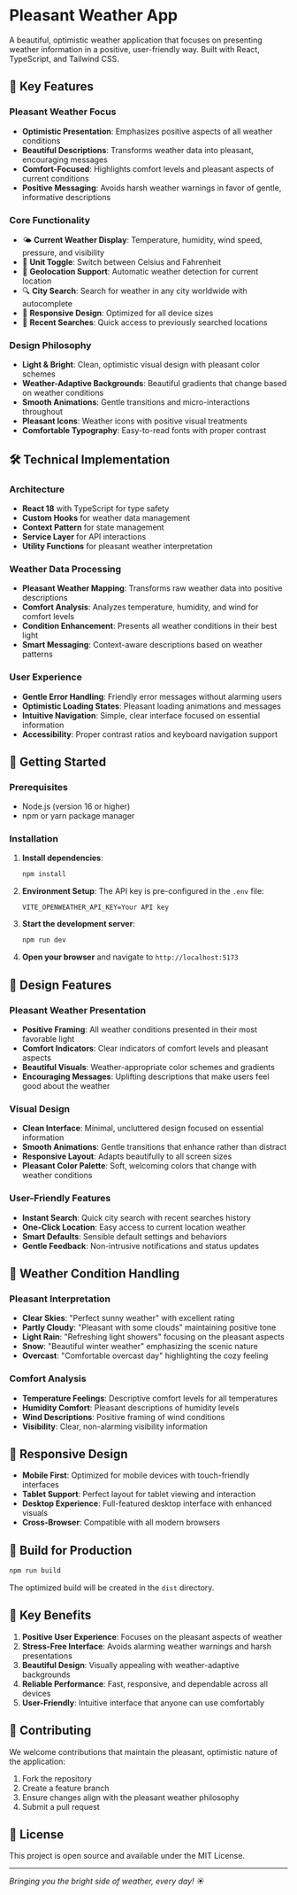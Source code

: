 # Pleasant Weather App

A beautiful, optimistic weather application that focuses on presenting weather information in a positive, user-friendly way. Built with React, TypeScript, and Tailwind CSS.

## 🌟 Key Features

### Pleasant Weather Focus
- **Optimistic Presentation**: Emphasizes positive aspects of all weather conditions
- **Beautiful Descriptions**: Transforms weather data into pleasant, encouraging messages
- **Comfort-Focused**: Highlights comfort levels and pleasant aspects of current conditions
- **Positive Messaging**: Avoids harsh weather warnings in favor of gentle, informative descriptions

### Core Functionality
- 🌤️ **Current Weather Display**: Temperature, humidity, wind speed, pressure, and visibility
- 🔄 **Unit Toggle**: Switch between Celsius and Fahrenheit
- 📍 **Geolocation Support**: Automatic weather detection for current location
- 🔍 **City Search**: Search for weather in any city worldwide with autocomplete
- 📱 **Responsive Design**: Optimized for all device sizes
- 💾 **Recent Searches**: Quick access to previously searched locations

### Design Philosophy
- **Light & Bright**: Clean, optimistic visual design with pleasant color schemes
- **Weather-Adaptive Backgrounds**: Beautiful gradients that change based on weather conditions
- **Smooth Animations**: Gentle transitions and micro-interactions throughout
- **Pleasant Icons**: Weather icons with positive visual treatments
- **Comfortable Typography**: Easy-to-read fonts with proper contrast

## 🛠️ Technical Implementation

### Architecture
- **React 18** with TypeScript for type safety
- **Custom Hooks** for weather data management
- **Context Pattern** for state management
- **Service Layer** for API interactions
- **Utility Functions** for pleasant weather interpretation

### Weather Data Processing
- **Pleasant Weather Mapping**: Transforms raw weather data into positive descriptions
- **Comfort Analysis**: Analyzes temperature, humidity, and wind for comfort levels
- **Condition Enhancement**: Presents all weather conditions in their best light
- **Smart Messaging**: Context-aware descriptions based on weather patterns

### User Experience
- **Gentle Error Handling**: Friendly error messages without alarming users
- **Optimistic Loading States**: Pleasant loading animations and messages
- **Intuitive Navigation**: Simple, clear interface focused on essential information
- **Accessibility**: Proper contrast ratios and keyboard navigation support

## 🚀 Getting Started

### Prerequisites
- Node.js (version 16 or higher)
- npm or yarn package manager

### Installation

1. **Install dependencies**:
   ```bash
   npm install
   ```

2. **Environment Setup**:
   The API key is pre-configured in the `.env` file:
   ```
   VITE_OPENWEATHER_API_KEY=Your API key
   ```

3. **Start the development server**:
   ```bash
   npm run dev
   ```

4. **Open your browser** and navigate to `http://localhost:5173`

## 🎨 Design Features

### Pleasant Weather Presentation
- **Positive Framing**: All weather conditions presented in their most favorable light
- **Comfort Indicators**: Clear indicators of comfort levels and pleasant aspects
- **Beautiful Visuals**: Weather-appropriate color schemes and gradients
- **Encouraging Messages**: Uplifting descriptions that make users feel good about the weather

### Visual Design
- **Clean Interface**: Minimal, uncluttered design focused on essential information
- **Smooth Animations**: Gentle transitions that enhance rather than distract
- **Responsive Layout**: Adapts beautifully to all screen sizes
- **Pleasant Color Palette**: Soft, welcoming colors that change with weather conditions

### User-Friendly Features
- **Instant Search**: Quick city search with recent searches history
- **One-Click Location**: Easy access to current location weather
- **Smart Defaults**: Sensible default settings and behaviors
- **Gentle Feedback**: Non-intrusive notifications and status updates

## 🌈 Weather Condition Handling

### Pleasant Interpretation
- **Clear Skies**: "Perfect sunny weather" with excellent rating
- **Partly Cloudy**: "Pleasant with some clouds" maintaining positive tone
- **Light Rain**: "Refreshing light showers" focusing on the pleasant aspects
- **Snow**: "Beautiful winter weather" emphasizing the scenic nature
- **Overcast**: "Comfortable overcast day" highlighting the cozy feeling

### Comfort Analysis
- **Temperature Feelings**: Descriptive comfort levels for all temperatures
- **Humidity Comfort**: Pleasant descriptions of humidity levels
- **Wind Descriptions**: Positive framing of wind conditions
- **Visibility**: Clear, non-alarming visibility information

## 📱 Responsive Design

- **Mobile First**: Optimized for mobile devices with touch-friendly interfaces
- **Tablet Support**: Perfect layout for tablet viewing and interaction
- **Desktop Experience**: Full-featured desktop interface with enhanced visuals
- **Cross-Browser**: Compatible with all modern browsers

## 🔧 Build for Production

```bash
npm run build
```

The optimized build will be created in the `dist` directory.

## 🌟 Key Benefits

1. **Positive User Experience**: Focuses on the pleasant aspects of weather
2. **Stress-Free Interface**: Avoids alarming weather warnings and harsh presentations
3. **Beautiful Design**: Visually appealing with weather-adaptive backgrounds
4. **Reliable Performance**: Fast, responsive, and dependable across all devices
5. **User-Friendly**: Intuitive interface that anyone can use comfortably

## 🤝 Contributing

We welcome contributions that maintain the pleasant, optimistic nature of the application:

1. Fork the repository
2. Create a feature branch
3. Ensure changes align with the pleasant weather philosophy
4. Submit a pull request

## 📄 License

This project is open source and available under the MIT License.

---

*Bringing you the bright side of weather, every day! ☀️*
